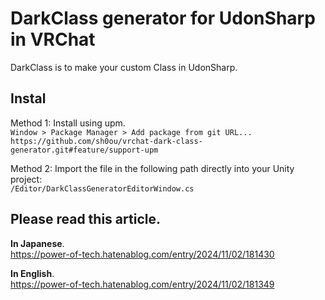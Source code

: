 # DarkClass generator for UdonSharp in VRChat
DarkClass is to make your custom Class in UdonSharp.

## Instal
Method 1: Install using upm.</br>
`Window > Package Manager > Add package from git URL...`</br>
`https://github.com/sh0ou/vrchat-dark-class-generator.git#feature/support-upm`</br>

Method 2: Import the file in the following path directly into your Unity project:</br>
`/Editor/DarkClassGeneratorEditorWindow.cs`</br>

## Please read this article.
**In Japanese**.</br>
https://power-of-tech.hatenablog.com/entry/2024/11/02/181430</br>

**In English**.</br>
https://power-of-tech.hatenablog.com/entry/2024/11/02/181349</br>